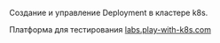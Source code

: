 Создание и управление Deployment в кластере k8s.

Платформа для тестирования [labs.play-with-k8s.com](https://labs.play-with-k8s.com)
